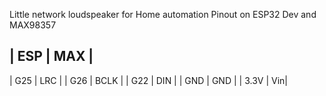 Little network loudspeaker for Home automation
Pinout on ESP32 Dev and MAX98357


| ESP | MAX |
---------
| G25 | LRC |
| G26 | BCLK |
| G22 | DIN |
| GND | GND |
| 3.3V | Vin|


